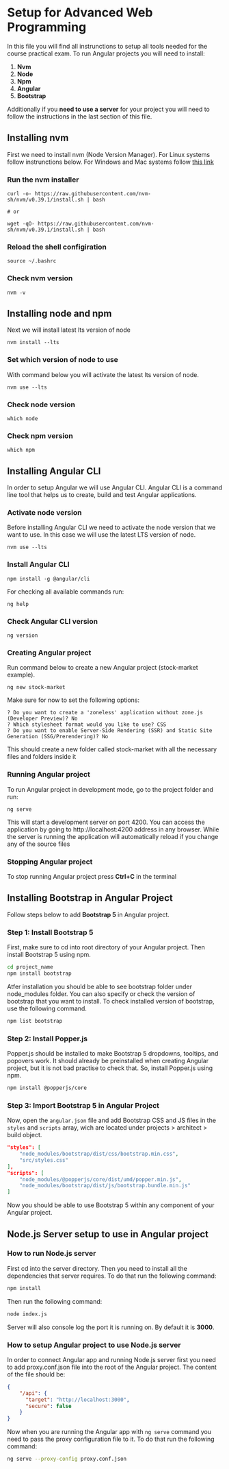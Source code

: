 # Setup for Advanced Web Programming

In this file you will find all instrunctions to setup all tools needed for the course practical exam. To run Angular projects you will need to install:

1. **Nvm**
2. **Node**
3. **Npm**
4. **Angular**
5. **Bootstrap**

Additionally if you **need to use a server** for your project you will need to follow the instructions in the last section of this file.

## Installing nvm

First we need to install nvm (Node Version Manager). For Linux systems follow instrunctions below. For Windows and Mac systems follow [this link](https://www.freecodecamp.org/news/node-version-manager-nvm-install-guide/)

### Run the nvm installer

```
curl -o- https://raw.githubusercontent.com/nvm-sh/nvm/v0.39.1/install.sh | bash

# or

wget -qO- https://raw.githubusercontent.com/nvm-sh/nvm/v0.39.1/install.sh | bash
```

### Reload the shell configiration

```
source ~/.bashrc
```

### Check nvm version

```
nvm -v
```

## Installing node and npm

Next we will install latest lts version of node

```
nvm install --lts
```

### Set which version of node to use

With command below you will activate the latest lts version of node.
```
nvm use --lts
```

### Check node version

```
which node
```

### Check npm version

```
which npm
```

## Installing Angular CLI
In order to setup Angular we will use Angular CLI. Angular CLI is a command line tool that helps us to create, build and test Angular applications.

### Activate node version

Before installing Angular CLI we need to activate the node version that we want to use. In this case we will use the latest LTS version of node.

``` 
nvm use --lts
```

### Install Angular CLI
```
npm install -g @angular/cli
```

For checking all available commands run:

```
ng help
```

### Check Angular CLI version
```
ng version
```

### Creating Angular project

Run command below to create a new Angular project (stock-market example).

```
ng new stock-market
```

Make sure for now to set the following options:

```
? Do you want to create a 'zoneless' application without zone.js (Developer Preview)? No
? Which stylesheet format would you like to use? CSS
? Do you want to enable Server-Side Rendering (SSR) and Static Site Generation (SSG/Prerendering)? No
```

This should create a new folder called stock-market with all the necessary files and folders inside it

### Running Angular project

To run Angular project in development mode, go to the project folder and run:
```
ng serve
```
This will start a development server on port 4200. You can access the application by going to http://localhost:4200 address in any browser.
While the server is running the application will automatically reload if you change any of the source files

### Stopping Angular project

To stop running Angular project press **Ctrl+C** in the terminal

## Installing Bootstrap in Angular Project

Follow steps below to add **Bootstrap 5** in Angular project.

### Step 1: Install Bootstrap 5

First, make sure to cd into root directory of your Angular project. Then install Bootstrap 5 using npm.

```bash
cd project_name
npm install bootstrap
```

Atfer installation you should be able to see bootstrap folder under node_modules folder.
You can also specify or check the version of bootstrap that you want to install. To check installed version of bootstrap, use the following command.

```bash
npm list bootstrap
```

### Step 2: Install Popper.js

Popper.js should be installed to make Bootstrap 5 dropdowns, tooltips, and popovers work. It should already be preinstalled when creating Angular project, but it is not bad practise to check that. So, install Popper.js using npm.

```bash
npm install @popperjs/core
```

### Step 3: Import Bootstrap 5 in Angular Project

Now, open the `angular.json` file and add Bootstrap CSS and JS files in the `styles` and `scripts` array, wich are located under projects > architect > build object.

```json
"styles": [
    "node_modules/bootstrap/dist/css/bootstrap.min.css",
    "src/styles.css"
],
"scripts": [
    "node_modules/@popperjs/core/dist/umd/popper.min.js",
    "node_modules/bootstrap/dist/js/bootstrap.bundle.min.js"
]
```
Now you should be able to use Bootstrap 5 within any component of your Angular project.

## Node.js Server setup to use in Angular project

### How to run Node.js server

First cd into the server directory. Then you need to install all the dependencies that server requires. To do that run the following command:

```bash
npm install
```

Then run the following command:

```bash
node index.js
```

Server will also console log the port it is running on. By default it is **3000**.

### How to setup Angular project to use Node.js server

In order to connect Angular app and running Node.js server first you need to add proxy.conf.json file into the root of the Angular project. The content of the file should be:

```json
{
    "/api": {
      "target": "http://localhost:3000",
      "secure": false
    }
}
```

Now when you are running the Angular app with `ng serve` command you need to pass the proxy configuration file to it. To do that run the following command:

```bash
ng serve --proxy-config proxy.conf.json
```





